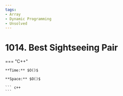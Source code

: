 ```yaml
---
tags:
- Array
- Dynamic Programming
- Unsolved
---
```



# 1014. Best Sightseeing Pair

=== "C++"

    **Time:** $O()$

    **Space:** $O()$

    ``` c++
    ```